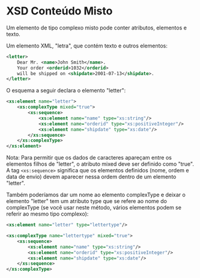 # XSD Conteúdo Misto

Um elemento de tipo complexo misto pode conter atributos, elementos e texto.

Um elemento XML, "letra", que contém texto e outros elementos:

~~~xml
<letter>
    Dear Mr. <name>John Smith</name>.
    Your order <orderid>1032</orderid>
    will be shipped on <shipdate>2001-07-13</shipdate>.
</letter>
~~~

O esquema a seguir declara o elemento "letter":

~~~xml
<xs:element name="letter">
    <xs:complexType mixed="true">
        <xs:sequence>
            <xs:element name="name" type="xs:string"/>
            <xs:element name="orderid" type="xs:positiveInteger"/>
            <xs:element name="shipdate" type="xs:date"/>
        </xs:sequence>
    </xs:complexType>
</xs:element>
~~~

Nota: Para permitir que os dados de caracteres apareçam entre os elementos filhos de "letter", o atributo mixed deve ser definido como "true". A tag ```<xs:sequence>``` significa que os elementos definidos (nome, ordem e data de envio) devem aparecer nessa ordem dentro de um elemento "letter".

Também poderíamos dar um nome ao elemento complexType e deixar o elemento "letter" tem um atributo type que se refere ao nome do complexType (se você usar neste método, vários elementos podem se referir ao mesmo tipo complexo):

~~~xml
<xs:element name="letter" type="lettertype"/>

<xs:complexType name="lettertype" mixed="true">
    <xs:sequence>
        <xs:element name="name" type="xs:string"/>
        <xs:element name="orderid" type="xs:positiveInteger"/>
        <xs:element name="shipdate" type="xs:date"/>
    </xs:sequence>
</xs:complexType>
~~~